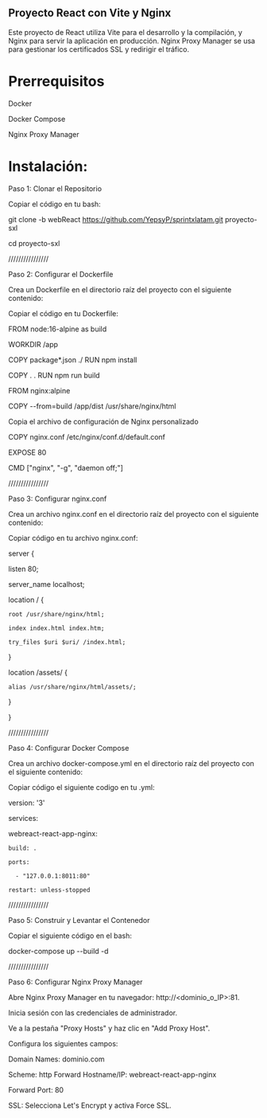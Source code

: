 ## Proyecto React con Vite y Nginx

Este proyecto de React utiliza Vite para el desarrollo y la compilación, y Nginx para servir la aplicación en producción. Nginx Proxy Manager se usa para gestionar los certificados SSL y redirigir el tráfico.

# Prerrequisitos

Docker

Docker Compose

Nginx Proxy Manager

# Instalación:

Paso 1: Clonar el Repositorio 

Copiar el código en tu bash: 

git clone -b webReact https://github.com/YepsyP/sprintxlatam.git proyecto-sxl

cd proyecto-sxl 

////////////////

Paso 2: Configurar el Dockerfile

Crea un Dockerfile en el directorio raíz del proyecto con el siguiente contenido:

Copiar el código en tu Dockerfile:

FROM node:16-alpine as build

WORKDIR /app

COPY package*.json ./ RUN npm install

COPY . . RUN npm run build

FROM nginx:alpine

COPY --from=build /app/dist /usr/share/nginx/html

Copia el archivo de configuración de Nginx personalizado

COPY nginx.conf /etc/nginx/conf.d/default.conf

EXPOSE 80

CMD ["nginx", "-g", "daemon off;"]

////////////////

Paso 3: Configurar nginx.conf

Crea un archivo nginx.conf en el directorio raíz del proyecto con el siguiente contenido:

Copiar código en tu archivo nginx.conf:

server  {

  listen 80;
  
  server_name localhost;  
  
  location / {
  
    root /usr/share/nginx/html;
    
    index index.html index.htm;
    
    try_files $uri $uri/ /index.html;
    
  }
  
  location /assets/ {
  
    alias /usr/share/nginx/html/assets/;
    
  }
  
}

////////////////

Paso 4: Configurar Docker Compose

Crea un archivo docker-compose.yml en el directorio raíz del proyecto con el siguiente contenido:

Copiar código el siguiente codigo en tu .yml: 

version: '3'

services:

  webreact-react-app-nginx:
  
    build: .
    
    ports:
    
      - "127.0.0.1:8011:80"
      
    restart: unless-stopped
    

////////////////

Paso 5: Construir y Levantar el Contenedor 

Copiar el siguiente código en el bash:

docker-compose up --build -d

////////////////

Paso 6: Configurar Nginx Proxy Manager

Abre Nginx Proxy Manager en tu navegador: http://<dominio_o_IP>:81.

Inicia sesión con las credenciales de administrador.

Ve a la pestaña "Proxy Hosts" y haz clic en "Add Proxy Host".

Configura los siguientes campos:

Domain Names: dominio.com

Scheme: http Forward Hostname/IP: webreact-react-app-nginx

Forward Port: 80

SSL: Selecciona Let's Encrypt y activa Force SSL.

